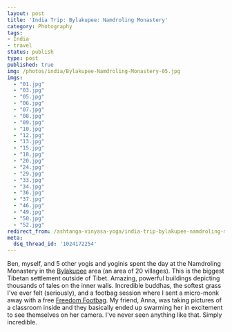 ```yaml
---
layout: post
title: 'India Trip: Bylakupee: Namdroling Monastery'
category: Photography
tags:
- India
- travel
status: publish
type: post
published: true
img: /photos/india/Bylakupee-Namdroling-Monastery-05.jpg
imgs: 
  - "01.jpg"
  - "03.jpg"
  - "05.jpg"
  - "06.jpg"
  - "07.jpg"
  - "08.jpg"
  - "09.jpg"
  - "10.jpg"
  - "12.jpg"
  - "13.jpg"
  - "15.jpg"
  - "18.jpg"
  - "20.jpg"
  - "24.jpg"
  - "29.jpg"
  - "33.jpg"
  - "34.jpg"
  - "36.jpg"
  - "37.jpg"
  - "46.jpg"
  - "49.jpg"
  - "50.jpg"
  - "52.jpg"
redirect_from: /ashtanga-vinyasa-yoga/india-trip-bylakupee-namdroling-monastery/
meta:
  dsq_thread_id: '1024172254'
---
```


Ben, myself, and 5 other yogis and yoginis spent the day at the Namdroling Monastery in the [Bylakupee](http://wikitravel.org/en/Bylakupee) area (an area of 20 villages). This is the biggest Tibetan settlement outside of Tibet. Amazing, powerful buildings depicting thousands of tales on the inner walls. Incredible buddhas, the softest grass I've ever felt (seriously), and a footbag session where I sent a micro-monk away with a free [Freedom Footbag](http://freedomfootbags.com). My friend, Anna, was taking pictures of a classroom inside and they basically ended up swarming her in excitement to see themselves on her camera. I've never seen anything like that. Simply incredible.
